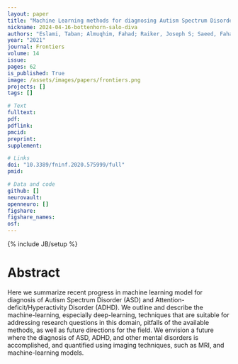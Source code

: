 ```yaml
---
layout: paper
title: "Machine Learning methods for diagnosing Autism Spectrum Disorder and Attention-deficit/Hyperactivity Disorder using functional and structural MRI: A Survey"
nickname: 2024-04-16-bottenhorn-salo-diva
authors: "Eslami, Taban; Almuqhim, Fahad; Raiker, Joseph S; Saeed, Fahad; "
year: "2021"
journal: Frontiers
volume: 14
issue:
pages: 62
is_published: True
image: /assets/images/papers/frontiers.png
projects: []
tags: []

# Text
fulltext:
pdf:
pdflink:
pmcid:
preprint: 
supplement:

# Links
doi: "10.3389/fninf.2020.575999/full"
pmid:

# Data and code
github: []
neurovault:
openneuro: []
figshare:
figshare_names:
osf:
---
```

{% include JB/setup %}

# Abstract

Here we summarize recent progress in machine learning model for diagnosis of Autism Spectrum Disorder (ASD) and Attention-deficit/Hyperactivity Disorder (ADHD). We outline and describe the machine-learning, especially deep-learning, techniques that are suitable for addressing research questions in this domain, pitfalls of the available methods, as well as future directions for the field. We envision a future where the diagnosis of ASD, ADHD, and other mental disorders is accomplished, and quantified using imaging techniques, such as MRI, and machine-learning models.
